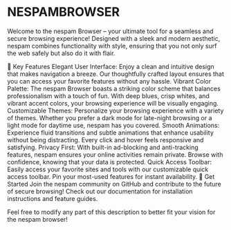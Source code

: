 # NESPAMBROWSER
Welcome to the nespam Browser – your ultimate tool for a seamless and secure browsing experience! Designed with a sleek and modern aesthetic, nespam combines functionality with style, ensuring that you not only surf the web safely but also do it with flair.

🌟 Key Features
Elegant User Interface: Enjoy a clean and intuitive design that makes navigation a breeze. Our thoughtfully crafted layout ensures that you can access your favorite features without any hassle.
Vibrant Color Palette: The nespam Browser boasts a striking color scheme that balances professionalism with a touch of fun. With deep blues, crisp whites, and vibrant accent colors, your browsing experience will be visually engaging.
Customizable Themes: Personalize your browsing experience with a variety of themes. Whether you prefer a dark mode for late-night browsing or a light mode for daytime use, nespam has you covered.
Smooth Animations: Experience fluid transitions and subtle animations that enhance usability without being distracting. Every click and hover feels responsive and satisfying.
Privacy First: With built-in ad-blocking and anti-tracking features, nespam ensures your online activities remain private. Browse with confidence, knowing that your data is protected.
Quick Access Toolbar: Easily access your favorite sites and tools with our customizable quick access toolbar. Pin your most-used features for instant availability.
🚀 Get Started
Join the nespam community on GitHub and contribute to the future of secure browsing! Check out our documentation for installation instructions and feature guides.

Feel free to modify any part of this description to better fit your vision for the nespam browser!
